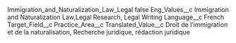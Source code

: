 <?xml version="1.0" encoding="UTF-8"?>
<CustomMetadata xmlns="http://soap.sforce.com/2006/04/metadata" xmlns:xsi="http://www.w3.org/2001/XMLSchema-instance" xmlns:xsd="http://www.w3.org/2001/XMLSchema">
    <label>Immigration_and_Naturalization_Law_Legal</label>
    <protected>false</protected>
    <values>
        <field>Eng_Values__c</field>
        <value xsi:type="xsd:string">Immigration and Naturalization Law,Legal Research, Legal Writing</value>
    </values>
    <values>
        <field>Language__c</field>
        <value xsi:type="xsd:string">French</value>
    </values>
    <values>
        <field>Target_Field__c</field>
        <value xsi:type="xsd:string">Practice_Area__c</value>
    </values>
    <values>
        <field>Translated_Value__c</field>
        <value xsi:type="xsd:string">Droit de l’immigration et de la naturalisation, Recherche juridique, rédaction juridique</value>
    </values>
</CustomMetadata>
